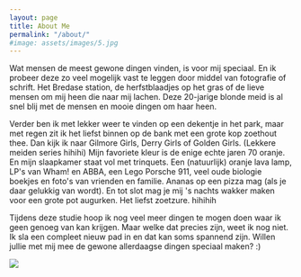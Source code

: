 ```yaml
---
layout: page
title: About Me
permalink: "/about/"
#image: assets/images/5.jpg
---
```


Wat mensen de meest gewone dingen vinden, is voor mij speciaal. En ik probeer deze zo veel mogelijk vast te leggen door middel van fotografie of schrift. Het Bredase station, de herfstblaadjes op het gras of de lieve mensen om mij heen die naar mij lachen. Deze 20-jarige blonde meid is al snel blij met de mensen en mooie dingen om haar heen.

Verder ben ik met lekker weer te vinden op een dekentje in het park, maar met regen zit ik het liefst binnen op de bank met een grote kop zoethout thee. Dan kijk ik naar Gilmore Girls, Derry Girls of Golden Girls. (Lekkere meiden series hihihi) Mijn favoriete kleur is de enige echte jaren 70 oranje. En mijn slaapkamer staat vol met trinquets. Een (natuurlijk) oranje lava lamp, LP's van Wham! en ABBA, een Lego Porsche 911, veel oude biologie boekjes en foto's van vrienden en familie. Ananas op een pizza mag (als je daar gelukkig van wordt). En tot slot mag je mij 's nachts wakker maken voor een grote pot augurken. Het liefst zoetzure. hihihih

Tijdens deze studie hoop ik nog veel meer dingen te mogen doen waar ik geen genoeg van kan krijgen. Maar welke dat precies zijn, weet ik nog niet. Ik sla een compleet nieuw pad in en dat kan soms spannend zijn. Willen jullie met mij mee de gewone allerdaagse dingen speciaal maken? :)

![](blob:https://web.whatsapp.com/693527d5-58d8-4b3a-950d-e3350aa57b34)